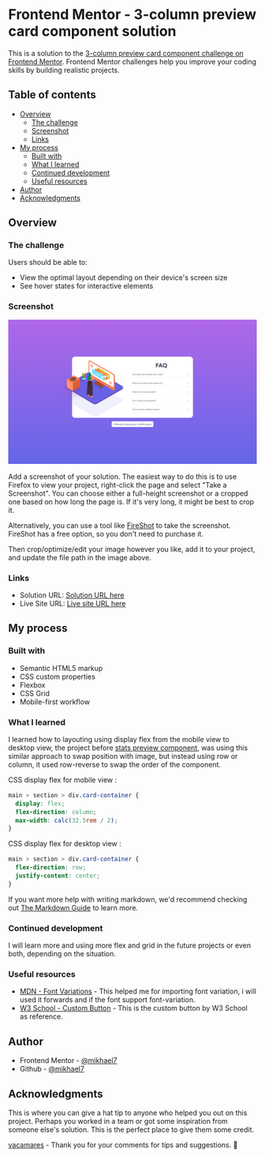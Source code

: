 # Frontend Mentor - 3-column preview card component solution

This is a solution to the [3-column preview card component challenge on Frontend Mentor](https://www.frontendmentor.io/challenges/3column-preview-card-component-pH92eAR2-). Frontend Mentor challenges help you improve your coding skills by building realistic projects.

## Table of contents

- [Overview](#overview)
  - [The challenge](#the-challenge)
  - [Screenshot](#screenshot)
  - [Links](#links)
- [My process](#my-process)
  - [Built with](#built-with)
  - [What I learned](#what-i-learned)
  - [Continued development](#continued-development)
  - [Useful resources](#useful-resources)
- [Author](#author)
- [Acknowledgments](#acknowledgments)

## Overview

### The challenge

Users should be able to:

- View the optimal layout depending on their device's screen size
- See hover states for interactive elements

### Screenshot

![screenshot](./screenshot.png)

Add a screenshot of your solution. The easiest way to do this is to use Firefox to view your project, right-click the page and select "Take a Screenshot". You can choose either a full-height screenshot or a cropped one based on how long the page is. If it's very long, it might be best to crop it.

Alternatively, you can use a tool like [FireShot](https://getfireshot.com/) to take the screenshot. FireShot has a free option, so you don't need to purchase it.

Then crop/optimize/edit your image however you like, add it to your project, and update the file path in the image above.

### Links

- Solution URL: [Solution URL here](https://www.frontendmentor.io/solutions/3column-preview-card-component-CTLc0OvEbJ)
- Live Site URL: [Live site URL here](https://3-column-preview-card-component-mikhael7.vercel.app/)

## My process

### Built with

- Semantic HTML5 markup
- CSS custom properties
- Flexbox
- CSS Grid
- Mobile-first workflow

### What I learned

I learned how to layouting using display flex from the mobile view to desktop view, the project before [stats preview component](https://www.frontendmentor.io/solutions/stats-preview-card-component-d7ZkT4W2BQ), was using this similar approach to swap position with image, but instead using row or column, it used row-reverse to swap the order of the component.

CSS display flex for mobile view :

```css
main > section > div.card-container {
  display: flex;
  flex-direction: column;
  max-width: calc(32.5rem / 2);
}
```

CSS display flex for desktop view :

```css
main > section > div.card-container {
  flex-direction: row;
  justify-content: center;
}
```

If you want more help with writing markdown, we'd recommend checking out [The Markdown Guide](https://www.markdownguide.org/) to learn more.

### Continued development

I will learn more and using more flex and grid in the future projects or even both, depending on the situation.

### Useful resources

- [MDN - Font Variations](https://developer.mozilla.org/en-US/docs/Web/CSS/font-variation-settings) - This helped me for importing font variation, i will used it forwards and if the font support font-variation.
- [W3 School - Custom Button](https://www.w3schools.com/csS/tryit.asp?filename=trycss_buttons_basic) - This is the custom button by W3 School as reference.

## Author

- Frontend Mentor - [@mikhael7](https://www.frontendmentor.io/profile/@mikhael7)
- Github - [@mikhael7](https://github.com/mikhael7)

## Acknowledgments

This is where you can give a hat tip to anyone who helped you out on this project. Perhaps you worked in a team or got some inspiration from someone else's solution. This is the perfect place to give them some credit.

[vacamares](https://www.frontendmentor.io/profile/vcarames) - Thank you for your comments for tips and suggestions. 👏
